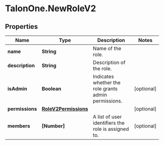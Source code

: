 # TalonOne.NewRoleV2

## Properties

Name | Type | Description | Notes
------------ | ------------- | ------------- | -------------
**name** | **String** | Name of the role. | 
**description** | **String** | Description of the role. | 
**isAdmin** | **Boolean** | Indicates whether the role grants admin permissions. | [optional] 
**permissions** | [**RoleV2Permissions**](RoleV2Permissions.md) |  | [optional] 
**members** | **[Number]** | A list of user identifiers the role is assigned to. | [optional] 


